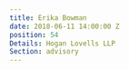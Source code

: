 ```yaml
---
title: Erika Bowman
date: 2018-06-11 14:00:00 Z
position: 54
Details: Hogan Lovells LLP
Section: advisory
---
```


